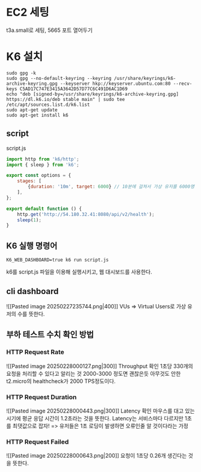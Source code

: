 # EC2 세팅
t3a.small로 세팅, 5665 포트 열어두기
# K6 설치
```shell
sudo gpg -k
sudo gpg --no-default-keyring --keyring /usr/share/keyrings/k6-archive-keyring.gpg --keyserver hkp://keyserver.ubuntu.com:80 --recv-keys C5AD17C747E3415A3642D57D77C6C491D6AC1D69
echo "deb [signed-by=/usr/share/keyrings/k6-archive-keyring.gpg] https://dl.k6.io/deb stable main" | sudo tee /etc/apt/sources.list.d/k6.list
sudo apt-get update
sudo apt-get install k6
```

## script
script.js
```javascript
import http from 'k6/http';
import { sleep } from 'k6';

export const options = {
	stages: [
		{duration: '10m', target: 6000}	// 10분에 걸쳐서 가상 유저를 6000명 만든다.
	],
};

export default function () {
	http.get('http://54.180.32.41:8080/api/v2/health');
	sleep(1);
}
```

## K6 실행 명령어
```shell
K6_WEB_DASHBOARD=true k6 run script.js
```
k6를 script.js 파일을 이용해 실행시키고, 웹 대시보드를 사용한다.

## cli dashboard
![[Pasted image 20250227235744.png|400]]
VUs => Virtual Users로 가상 유저의 수를 뜻한다.

## 부하 테스트 수치 확인 방법
### HTTP Request Rate
![[Pasted image 20250228000127.png|300]]
Throughput 확인
1초당 330개의 요청을 처리할 수 있다고 알리는 것
2000-3000 정도면 괜찮은듯
아무것도 안한 t2.micro의 healthcheck가 2000 TPS정도이다.
### HTTP Request Duration
![[Pasted image 20250228000443.png|300]]
Latency 확인
마우스를 대고 있는 시기에 평균 응답 시간이 1.2초라는 것을 뜻한다.
Latency는 서비스마다 다르지만 1초를 최댓값으로 잡자! 
=> 유저들은 1초 로딩이 발생하면 오류인줄 알 것이다라는 가정
### HTTP Request Failed
![[Pasted image 20250228000643.png|200]]
요청이 1초당 0.26개 생긴다는 것을 뜻한다.